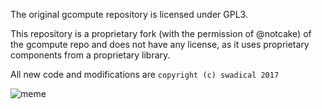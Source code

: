 The original gcompute repository is licensed under GPL3.

This repository is a proprietary fork (with the permission of @notcake) of the gcompute repo and does not have any license, as it uses proprietary components from a proprietary library.

All new code and modifications are `copyright (c) swadical 2017`

![meme](https://i.imgur.com/8CXOQ94.png)
